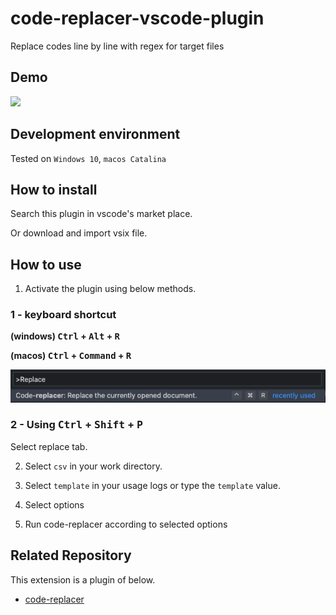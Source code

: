 # code-replacer-vscode-plugin

Replace codes line by line with regex for target files

## Demo

<img src="./image/demo.gif" />

## Development environment

Tested on `Windows 10`, `macos Catalina`

## How to install

Search this plugin in vscode's market place.

Or download and import vsix file.

## How to use

1. Activate the plugin using below methods.

### 1 - keyboard shortcut

**(windows) <kbd>Ctrl</kbd> + <kbd>Alt</kbd> + <kbd>R</kbd>**

**(macos) <kbd>Ctrl</kbd> + <kbd>Command</kbd> + <kbd>R</kbd>**

<img src="./image/ctrlshiftp.png" />

### 2 - Using <kbd>Ctrl</kbd> + <kbd>Shift</kbd> + <kbd>P</kbd>

Select replace tab.

2. Select `csv` in your work directory. 

3. Select `template` in your usage logs or type the `template` value.

4. Select options

5. Run code-replacer according to selected options

## Related Repository

This extension is a plugin of below.

* [code-replacer](https://github.com/jopemachine/code-replacer)



